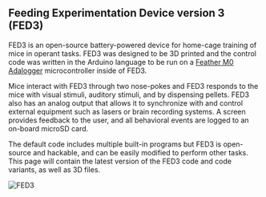 ## Feeding Experimentation Device version 3 (FED3)

FED3 is an open-source battery-powered device for home-cage training of mice in operant tasks. FED3 was designed to be 3D printed and the control code was written in the Arduino language to be run on a [Feather M0 Adalogger](https://www.adafruit.com/product/2796) microcontroller inside of FED3.

Mice interact with FED3 through two nose-pokes and FED3 responds to the mice with visual stimuli, auditory stimuli, and by dispensing pellets. FED3 also has an analog output that allows it to synchronize with and control external equipment such as lasers or brain recording systems. A screen provides feedback to the user, and all behavioral events are logged to an on-board microSD card. 

The default code includes multiple built-in programs but FED3 is open-source and hackable, and can be easily modified to perform other tasks. This page will contain the latest version of the FED3 code and code variants, as well as 3D files.

![FED3](https://lh3.googleusercontent.com/pw/ACtC-3c2EJeoPQeivNZuvnyHQXTyHCt_50D3BiV4zlnHBTjWsE2O0lrmPtEacpNh--ouRnThKTK-tVCW7jkizILeXWHkbJmG_ZtQme_yMEzGQiF8YPEQ971hPdx0ixYvAM53v-NdDeOy1HB1jQ1fmDKbQWYdPw=w1206-h966-no?authuser=0)

